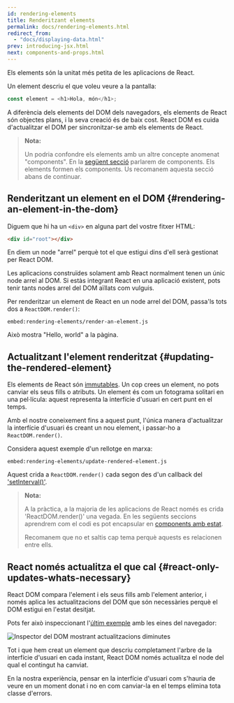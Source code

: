 ```yaml
---
id: rendering-elements
title: Renderitzant elements
permalink: docs/rendering-elements.html
redirect_from:
  - "docs/displaying-data.html"
prev: introducing-jsx.html
next: components-and-props.html
---
```


Els elements són la unitat més petita de les aplicacions de React.

Un element descriu el que voleu veure a la pantalla:

```js
const element = <h1>Hola, món</h1>;
```

A diferència dels elements del DOM dels navegadors, els elements de React són objectes plans, i la seva creació és de baix cost. React DOM es cuida d'actualitzar el DOM per sincronitzar-se amb els elements de React.

> **Nota:**
>
> Un podria confondre els elements amb un altre concepte anomenat "components". En la [següent secció](/docs/components-and-props.html) parlarem de components. Els elements formen els components. Us recomanem aquesta secció abans de continuar.

## Renderitzant un element en el DOM {#rendering-an-element-in-the-dom}

Diguem que hi ha un `<div>` en alguna part del vostre fitxer HTML:

```html
<div id="root"></div>
```

En diem un node "arrel" perquè tot el que estigui dins d'ell serà gestionat per React DOM.

Les aplicacions construïdes solament amb React normalment tenen un únic node arrel al DOM. Si estàs integrant React en una aplicació existent, pots tenir tants nodes arrel del DOM aïllats com vulguis.

Per renderitzar un element de React en un node arrel del DOM, passa'ls tots dos a `ReactDOM.render()`:

`embed:rendering-elements/render-an-element.js`

[](codepen://rendering-elements/render-an-element)

Això mostra "Hello, world" a la pàgina.

## Actualitzant l'element renderitzat {#updating-the-rendered-element}

Els elements de React són [immutables](https://es.wikipedia.org/wiki/Objeto_inmutable). Un cop crees un element, no pots canviar els seus fills o atributs. Un element és com un fotograma solitari en una pel·lícula: aquest representa la interfície d'usuari en cert punt en el temps.

Amb el nostre coneixement fins a aquest punt, l'única manera d'actualitzar la interfície d'usuari és creant un nou element, i passar-ho a `ReactDOM.render()`.

Considera aquest exemple d'un rellotge en marxa:

`embed:rendering-elements/update-rendered-element.js`

[](codepen://rendering-elements/update-rendered-element)

Aquest crida a `ReactDOM.render()` cada segon des d'un callback del ['setInterval()'](https://developer.mozilla.org/en-US/docs/Web/API/WindowTimers/setInterval).

> **Nota:**
>
> A la pràctica, a la majoria de les aplicacions de React només es crida 'ReactDOM.render()' una vegada. En les següents seccions aprendrem com el codi es pot encapsular en [components amb estat](/docs/state-and-lifecycle.html).
>
> Recomanem que no et saltis cap tema perquè aquests es relacionen entre ells.

## React només actualitza el que cal {#react-only-updates-whats-necessary}

React DOM compara l'element i els seus fills amb l'element anterior, i només aplica les actualitzacions del DOM que són necessàries perquè el DOM estigui en l'estat desitjat.

Pots fer això inspeccionant l'[últim exemple](codepen://rendering-elements/update-rendered-element) amb les eines del navegador:

![Inspector del DOM mostrant actualitzacions diminutes](../images/docs/granular-dg-updates.gif)

Tot i que hem creat un element que descriu completament l'arbre de la interfície d'usuari en cada instant, React DOM només actualitza el node del qual el contingut ha canviat.

En la nostra experiència, pensar en la interfície d'usuari com s'hauria de veure en un moment donat i no en com canviar-la en el temps elimina tota classe d'errors.
